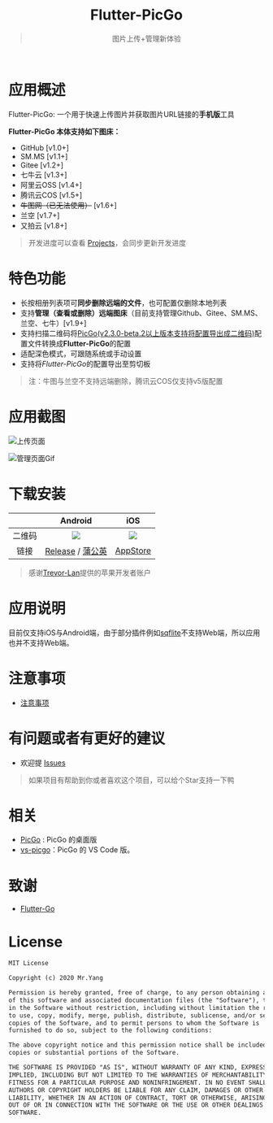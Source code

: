 <div align="center">
  <img src="https://raw.githubusercontent.com/hackycy/flutter-picgo/master/docs/design/squareLogo144.png" alt="">
  <h1>Flutter-PicGo</h1>
  <blockquote>图片上传+管理新体验 </blockquote>
  <img src="https://img.shields.io/github/license/hackycy/flutter-picgo" alt="">
  <img src="https://img.shields.io/github/workflow/status/hackycy/flutter-picgo/Build and Release apk" alt="">
  <img src="https://img.shields.io/github/repo-size/hackycy/flutter-picgo" alt="">
  <img src="https://img.shields.io/github/v/release/hackycy/flutter-picgo" alt="">
  <img src="https://img.shields.io/github/downloads/hackycy/flutter-picgo/total" alt="">
</div>

# 应用概述

Flutter-PicGo: 一个用于快速上传图片并获取图片URL链接的**手机版**工具

**Flutter-PicGo 本体支持如下图床：**

- GitHub [v1.0+]
- SM.MS [v1.1+]
- Gitee [v1.2+]
- 七牛云 [v1.3+]
- 阿里云OSS [v1.4+]
- 腾讯云COS [v1.5+]
- ~~牛图网（已无法使用）~~ [v1.6+]
- 兰空 [v1.7+]
- 又拍云 [v1.8+]

> 开发进度可以查看 [Projects](https://github.com/PicGo/flutter-picgo/projects)，会同步更新开发进度

# 特色功能

- 长按相册列表项可**同步删除远端的文件**，也可配置仅删除本地列表
- 支持**管理（查看或删除）远端图床**（目前支持管理Github、Gitee、SM.MS、兰空、七牛）[v1.9+]
- 支持扫描二维码将[PicGo(v2.3.0-beta.2以上版本支持将配置导出成二维码)](https://github.com/Molunerfinn/PicGo/releases/tag/v2.3.0-beta.2)配置文件转换成**Flutter-PicGo**的配置
- 适配深色模式，可跟随系统或手动设置
- 支持将*Flutter-PicGo*的配置导出至剪切板

> 注：牛图与兰空不支持远端删除，腾讯云COS仅支持v5版配置

# 应用截图

![上传页面](https://github.static.si-yee.com/image_picker_82452E23-BE11-4712-BFBA-8E93038DB410-3851-00000340B21CCF62.png)

![管理页面Gif](https://github.static.si-yee.com/picgo/repo_use.gif)

# 下载安装

|        |                           Android                            |                             iOS                              |
| :----: | :----------------------------------------------------------: | :----------------------------------------------------------: |
| 二维码 |   ![](https://github.static.si-yee.com/picgo/android.png)    |   ![](https://github.static.si-yee.com/picgo/appstore.png)   |
|  链接  | [Release](https://github.com/hackycy/flutter-picgo/releases) / [蒲公英](https://www.pgyer.com/flutter-picgo) | [AppStore](https://apps.apple.com/cn/app/flutter-picgo/id1519714305) |

> 感谢[Trevor-Lan](https://github.com/Trevor-Lan)提供的苹果开发者账户

# 应用说明

目前仅支持iOS与Android端，由于部分插件例如[sqflite](https://pub.dev/packages/sqflite)不支持Web端，所以应用也并不支持Web端。

# 注意事项

- [注意事项](https://github.com/PicGo/flutter-picgo/blob/dev/docs/注意事项.md)

# 有问题或者有更好的建议

- 欢迎提 [Issues](https://github.com/PicGo/flutter-picgo/issues)

> 如果项目有帮助到你或者喜欢这个项目，可以给个Star支持一下鸭

# 相关

- [PicGo](https://github.com/Molunerfinn/PicGo) : PicGo 的桌面版
- [vs-picgo](https://github.com/PicGo/vs-picgo)：PicGo 的 VS Code 版。

# 致谢

- [Flutter-Go](https://github.com/alibaba/flutter-go)

# License

``` txt
MIT License

Copyright (c) 2020 Mr.Yang

Permission is hereby granted, free of charge, to any person obtaining a copy
of this software and associated documentation files (the "Software"), to deal
in the Software without restriction, including without limitation the rights
to use, copy, modify, merge, publish, distribute, sublicense, and/or sell
copies of the Software, and to permit persons to whom the Software is
furnished to do so, subject to the following conditions:

The above copyright notice and this permission notice shall be included in all
copies or substantial portions of the Software.

THE SOFTWARE IS PROVIDED "AS IS", WITHOUT WARRANTY OF ANY KIND, EXPRESS OR
IMPLIED, INCLUDING BUT NOT LIMITED TO THE WARRANTIES OF MERCHANTABILITY,
FITNESS FOR A PARTICULAR PURPOSE AND NONINFRINGEMENT. IN NO EVENT SHALL THE
AUTHORS OR COPYRIGHT HOLDERS BE LIABLE FOR ANY CLAIM, DAMAGES OR OTHER
LIABILITY, WHETHER IN AN ACTION OF CONTRACT, TORT OR OTHERWISE, ARISING FROM,
OUT OF OR IN CONNECTION WITH THE SOFTWARE OR THE USE OR OTHER DEALINGS IN THE
SOFTWARE.
```

